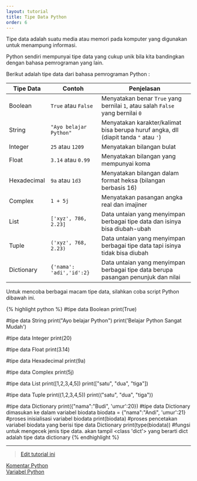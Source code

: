 ```yaml
---
layout: tutorial
title: Tipe Data Python
order: 6
---
```


Tipe data adalah suatu media atau memori pada komputer yang digunakan untuk menampung informasi.

Python sendiri mempunyai tipe data yang cukup unik bila kita bandingkan dengan bahasa pemrograman yang lain.

Berikut adalah tipe data dari bahasa pemrograman Python :

| Tipe Data   | Contoh                   | Penjelasan                                                                           |
| ----------- | ------------------------ | ------------------------------------------------------------------------------------ |
| Boolean     | `True` atau `False`      | Menyatakan benar `True` yang bernilai `1`, atau salah `False` yang bernilai `0`      |
| String      | `"Ayo belajar Python"`   | Menyatakan karakter/kalimat bisa berupa huruf angka, dll (diapit tanda `"` atau `'`) |
| Integer     | `25` atau `1209`         | Menyatakan bilangan bulat                                                            |
| Float       | `3.14` atau `0.99`       | Menyatakan bilangan yang mempunyai koma                                              |
| Hexadecimal | `9a` atau `1d3`          | Menyatakan bilangan dalam format heksa (bilangan berbasis 16)                        |
| Complex     | `1 + 5j `                | Menyatakan pasangan angka real dan imajiner                                          |
| List        | `['xyz', 786, 2.23]`     | Data untaian yang menyimpan berbagai tipe data dan isinya bisa diubah-ubah           |
| Tuple       | `('xyz', 768, 2.23)`     | Data untaian yang menyimpan berbagai tipe data tapi isinya tidak bisa diubah         |
| Dictionary  | `{'nama': 'adi','id':2}` | Data untaian yang menyimpan berbagai tipe data berupa pasangan penunjuk dan nilai    |

Untuk mencoba berbagai macam tipe data, silahkan coba script Python dibawah ini.

{% highlight python %}
#tipe data Boolean
print(True)

#tipe data String
print("Ayo belajar Python")
print('Belajar Python Sangat Mudah')

#tipe data Integer
print(20)

#tipe data Float
print(3.14)

#tipe data Hexadecimal
print(9a)

#tipe data Complex
print(5j)

#tipe data List
print([1,2,3,4,5])
print(["satu", "dua", "tiga"])

#tipe data Tuple
print((1,2,3,4,5))
print(("satu", "dua", "tiga"))

#tipe data Dictionary
print({"nama":"Budi", 'umur':20})
#tipe data Dictionary dimasukan ke dalam variabel biodata
biodata = {"nama":"Andi", 'umur':21} #proses inisialisasi variabel biodata
print(biodata) #proses pencetakan variabel biodata yang berisi tipe data Dictionary
print(type(biodata)) #fungsi untuk mengecek jenis tipe data. akan tampil <class 'dict'> yang berarti dict adalah tipe data dictionary
{% endhighlight %}

---

> [Edit tutorial ini](https://github.com/belajarpythoncom/belajarpythoncom.github.io/edit/master/_tutorial/tipe-data-python.md)

<div class="row navigation-tutorial">
    <div class="col-md-6 prev-tutorial">
        <a href="/tutorial/komentar-python"><i class="fas fa-arrow-circle-left"></i>Komentar Python</a>
    </div>
    <div class="col-md-6 next-tutorial">
        <a href="/tutorial/variabel-python" class="hoverable">Variabel Python<i class="fas fa-arrow-circle-right"></i></a>
    </div>
</div>
